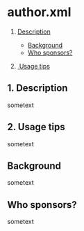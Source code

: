 # author.xml
1. [Description](#desc)
    + [Background](#background)
    - [Who sponsors?](#sponsors)

3. [ Usage tips](#usage)

<a name="desc"></a>
## 1. Description
sometext

<a name="usage"></a>
## 2. Usage tips
sometext

<a name="background"></a>
## Background
sometext

<a name="sponsors"></a>
## Who sponsors?
sometext
